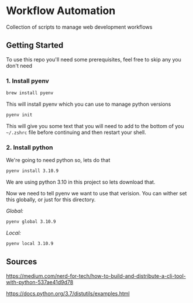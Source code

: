 # Workflow Automation
Collection of scripts to manage web development workflows

## Getting Started
To use this repo you'll need some prerequisites, feel free to skip any you don't need

### 1. Install pyenv

```zsh
brew install pyenv
```
This will install pyenv which you can use to manage python versions
```zsh
pyenv init
```
This will give you some text that you will need to add to the bottom of you `~/.zshrc` file before continuing and then restart your shell. 

### 2. Install python
We're going to need python so, lets do that
```zsh
pyenv install 3.10.9
```
We are using python 3.10 in this project so lets download that. 

Now we need to tell pyenv we want to use that verision. You can wither set this globally, or just for this directory.

*Global:*
```zsh
pyenv global 3.10.9
```
*Local:*
```zsh
pyenv local 3.10.9
```

## Sources

https://medium.com/nerd-for-tech/how-to-build-and-distribute-a-cli-tool-with-python-537ae41d9d78

https://docs.python.org/3.7/distutils/examples.html